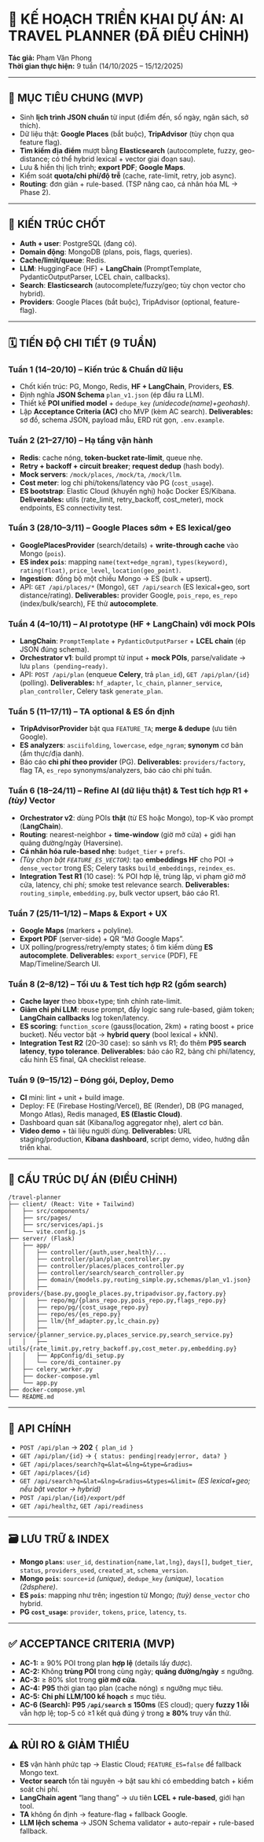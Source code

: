 # 🧭 KẾ HOẠCH TRIỂN KHAI DỰ ÁN: AI TRAVEL PLANNER (ĐÃ ĐIỀU CHỈNH)
**Tác giả:** Phạm Văn Phong  
**Thời gian thực hiện:** 9 tuần (14/10/2025 – 15/12/2025)

---

## 🎯 MỤC TIÊU CHUNG (MVP)
- Sinh **lịch trình JSON chuẩn** từ input (điểm đến, số ngày, ngân sách, sở thích).
- Dữ liệu thật: **Google Places** (bắt buộc), **TripAdvisor** (tùy chọn qua feature flag).
- **Tìm kiếm địa điểm** mượt bằng **Elasticsearch** (autocomplete, fuzzy, geo-distance; có thể hybrid lexical + vector giai đoạn sau).
- Lưu & hiển thị lịch trình; **export PDF**; **Google Maps**.
- Kiểm soát **quota/chi phí/độ trễ** (cache, rate-limit, retry, job async).
- **Routing**: đơn giản + rule-based. (TSP nâng cao, cá nhân hóa ML → Phase 2).

---

## 🧱 KIẾN TRÚC CHỐT
- **Auth + user**: PostgreSQL (đang có).
- **Domain động**: MongoDB (plans, pois, flags, queries).
- **Cache/limit/queue**: Redis.
- **LLM**: HuggingFace (HF) + **LangChain** (PromptTemplate, PydanticOutputParser, LCEL chain, callbacks).
- **Search**: **Elasticsearch** (autocomplete/fuzzy/geo; tùy chọn vector cho hybrid).
- **Providers**: Google Places (bắt buộc), TripAdvisor (optional, feature-flag).

---

## 🗓️ TIẾN ĐỘ CHI TIẾT (9 TUẦN)

### Tuần 1 (14–20/10) – Kiến trúc & Chuẩn dữ liệu
- Chốt kiến trúc: PG, Mongo, Redis, **HF + LangChain**, Providers, **ES**.
- Định nghĩa **JSON Schema** `plan_v1.json` (ép đầu ra LLM).
- Thiết kế **POI unified model** + `dedupe_key` *(unidecode(name)+geohash)*.
- Lập **Acceptance Criteria (AC)** cho MVP (kèm AC search).
**Deliverables:** sơ đồ, schema JSON, payload mẫu, ERD rút gọn, `.env.example`.

### Tuần 2 (21–27/10) – Hạ tầng vận hành
- **Redis**: cache nóng, **token-bucket rate-limit**, queue nhẹ.
- **Retry + backoff + circuit breaker**; **request dedup** (hash body).
- **Mock servers**: `/mock/places`, `/mock/ta`, `/mock/llm`.
- **Cost meter**: log chi phí/tokens/latency vào PG (`cost_usage`).
- **ES bootstrap**: Elastic Cloud (khuyến nghị) hoặc Docker ES/Kibana.
**Deliverables:** utils (rate_limit, retry_backoff, cost_meter), mock endpoints, ES connectivity test.

### Tuần 3 (28/10–3/11) – Google Places sớm + ES lexical/geo
- **GooglePlacesProvider** (search/details) + **write-through cache** vào Mongo (`pois`).
- **ES index `pois`**: mapping `name(text+edge_ngram)`, `types(keyword)`, `rating(float)`, `price_level`, `location(geo_point)`.
- **Ingestion**: đồng bộ một chiều Mongo → ES (bulk + upsert).
- API: `GET /api/places/*` (Mongo), `GET /api/search` (ES lexical+geo, sort distance/rating).
**Deliverables:** provider Google, `pois_repo`, `es_repo` (index/bulk/search), FE thử **autocomplete**.

### Tuần 4 (4–10/11) – AI prototype (**HF + LangChain**) với mock POIs
- **LangChain**: `PromptTemplate` + `PydanticOutputParser` + **LCEL chain** (ép JSON đúng schema).
- **Orchestrator v1**: build prompt từ input + **mock POIs**, parse/validate → lưu `plans (pending→ready)`.
- API: `POST /api/plan` (enqueue **Celery**, trả `plan_id`), `GET /api/plan/{id}` (polling).
**Deliverables:** `hf_adapter`, `lc_chain`, `planner_service`, `plan_controller`, Celery task `generate_plan`.

### Tuần 5 (11–17/11) – TA optional & ES ổn định
- **TripAdvisorProvider** bật qua `FEATURE_TA`; **merge & dedupe** (ưu tiên Google).
- **ES analyzers**: `asciifolding`, `lowercase`, `edge_ngram`; **synonym** cơ bản (ẩm thực/địa danh).
- Báo cáo **chi phí theo provider** (PG).
**Deliverables:** `providers/factory`, flag TA, `es_repo` synonyms/analyzers, báo cáo chi phí tuần.

### Tuần 6 (18–24/11) – Refine AI (dữ liệu thật) & Test tích hợp R1 + *(tùy)* Vector
- **Orchestrator v2**: dùng POIs **thật** (từ ES hoặc Mongo), top-K vào prompt (**LangChain**).
- **Routing**: nearest-neighbor + **time-window** (giờ mở cửa) + giới hạn quãng đường/ngày (Haversine).
- **Cá nhân hóa rule-based nhẹ**: `budget_tier` + `prefs`.
- *(Tùy chọn bật `FEATURE_ES_VECTOR`)*: tạo **embeddings HF** cho POI → `dense_vector` trong ES; Celery tasks `build_embeddings`, `reindex_es`.
- **Integration Test R1** (10 case): % POI hợp lệ, trùng lặp, vi phạm giờ mở cửa, latency, chi phí; smoke test relevance search.
**Deliverables:** `routing_simple`, `embedding.py`, bulk vector upsert, báo cáo R1.

### Tuần 7 (25/11–1/12) – Maps & Export + UX
- **Google Maps** (markers + polyline).
- **Export PDF** (server-side) + QR “Mở Google Maps”.
- UX polling/progress/retry/empty states; ô tìm kiếm dùng **ES autocomplete**.
**Deliverables:** `export_service` (PDF), FE Map/Timeline/Search UI.

### Tuần 8 (2–8/12) – Tối ưu & Test tích hợp R2 (gồm search)
- **Cache layer** theo bbox+type; tinh chỉnh rate-limit.
- **Giảm chi phí LLM**: reuse prompt, đẩy logic sang rule-based, giảm token; **LangChain callbacks** log token/latency.
- **ES scoring**: `function_score` (gauss(location, 2km) + rating boost + price bucket). Nếu vector bật → **hybrid query** (bool lexical + kNN).
- **Integration Test R2** (20–30 case): so sánh vs R1; đo thêm **P95 search latency**, **typo tolerance**.
**Deliverables:** báo cáo R2, bảng chi phí/latency, cấu hình ES final, QA checklist release.

### Tuần 9 (9–15/12) – Đóng gói, Deploy, Demo
- **CI** mini: lint + unit + build image.
- Deploy: FE (Firebase Hosting/Vercel), BE (Render), DB (PG managed, Mongo Atlas), Redis managed, **ES (Elastic Cloud)**.
- Dashboard quan sát (Kibana/log aggregator nhẹ), alert cơ bản.
- **Video demo** + tài liệu người dùng.
**Deliverables:** URL staging/production, **Kibana dashboard**, script demo, video, hướng dẫn triển khai.

---

## 🧩 CẤU TRÚC DỰ ÁN (ĐIỀU CHỈNH)
```
/travel-planner
├── client/ (React: Vite + Tailwind)
│   ├── src/components/
│   ├── src/pages/
│   ├── src/services/api.js
│   └── vite.config.js
├── server/ (Flask)
│   ├── app/
│   │   ├── controller/{auth,user,health}/...
│   │   ├── controller/plan/plan_controller.py
│   │   ├── controller/places/places_controller.py
│   │   ├── controller/search/search_controller.py
│   │   ├── domain/{models.py,routing_simple.py,schemas/plan_v1.json}
│   │   ├── providers/{base.py,google_places.py,tripadvisor.py,factory.py}
│   │   ├── repo/mg/{plans_repo.py,pois_repo.py,flags_repo.py}
│   │   ├── repo/pg/{cost_usage_repo.py}
│   │   ├── repo/es/{es_repo.py}
│   │   ├── llm/{hf_adapter.py,lc_chain.py}
│   │   ├── service/{planner_service.py,places_service.py,search_service.py}
│   │   ├── utils/{rate_limit.py,retry_backoff.py,cost_meter.py,embedding.py}
│   │   ├── AppConfig/di_setup.py
│   │   └── core/di_container.py
│   ├── celery_worker.py
│   ├── docker-compose.yml
│   └── app.py
├── docker-compose.yml
└── README.md
```

---

## 🔌 API CHÍNH
- `POST /api/plan` → **202** `{ plan_id }`
- `GET /api/plan/{id}` → `{ status: pending|ready|error, data? }`
- `GET /api/places/search?q=&lat=&lng=&type=&radius=`
- `GET /api/places/{id}`
- `GET /api/search?q=&lat=&lng=&radius=&types=&limit=` *(ES lexical+geo; nếu bật vector → hybrid)*
- `POST /api/plan/{id}/export/pdf`
- `GET /api/healthz`, `GET /api/readiness`

---

## 🗃️ LƯU TRỮ & INDEX
- **Mongo `plans`**: `user_id`, `destination{name,lat,lng}`, `days[]`, `budget_tier`, `status`, `providers_used`, `created_at`, `schema_version`.
- **Mongo `pois`**: `source+id` *(unique)*, `dedupe_key` *(unique)*, `location` *(2dsphere)*.
- **ES `pois`**: mapping như trên; ingestion từ Mongo; *(tuỳ)* `dense_vector` cho hybrid.
- **PG `cost_usage`**: `provider`, `tokens`, `price`, `latency`, `ts`.

---

## ✅ ACCEPTANCE CRITERIA (MVP)
- **AC-1:** ≥ 90% POI trong plan **hợp lệ** (details lấy được).
- **AC-2:** Không **trùng POI** trong cùng ngày; **quãng đường/ngày** ≤ ngưỡng.
- **AC-3:** ≥ 80% slot trong **giờ mở cửa**.
- **AC-4:** **P95** thời gian tạo plan (cache nóng) ≤ ngưỡng mục tiêu.
- **AC-5:** **Chi phí LLM/100 kế hoạch** ≤ mục tiêu.
- **AC-6 (Search):** **P95 `/api/search` ≤ 150ms** (ES cloud); query **fuzzy 1 lỗi** vẫn hợp lệ; top-5 có ≥1 kết quả đúng ý trong **≥ 80%** truy vấn thử.

---

## ⚠️ RỦI RO & GIẢM THIỂU
- **ES** vận hành phức tạp → Elastic Cloud; `FEATURE_ES=false` để fallback Mongo text.
- **Vector search** tốn tài nguyên → bật sau khi có embedding batch + kiểm soát chi phí.
- **LangChain agent** “lang thang” → ưu tiên **LCEL + rule-based**, giới hạn tool.
- **TA** không ổn định → feature-flag + fallback Google.
- **LLM lệch schema** → JSON Schema validator + auto-repair + rule-based fallback.
